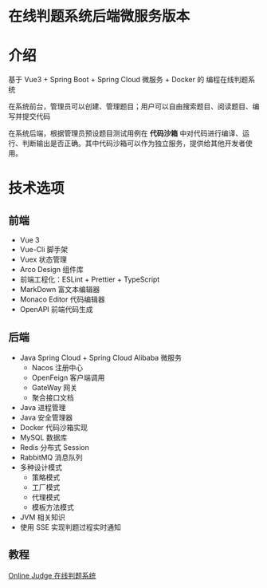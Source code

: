 # 在线判题系统后端微服务版本

# 介绍

基于 Vue3 + Spring Boot + Spring Cloud 微服务 + Docker 的 编程在线判题系统

在系统前台，管理员可以创建、管理题目；用户可以自由搜索题目、阅读题目、编写并提交代码

在系统后端，根据管理员预设题目测试用例在 **代码沙箱** 中对代码进行编译、运行、判断输出是否正确。其中代码沙箱可以作为独立服务，提供给其他开发者使用。

# 技术选项

## 前端

- Vue 3
- Vue-Cli 脚手架
- Vuex 状态管理
- Arco Design 组件库
- 前端工程化：ESLint + Prettier + TypeScript
- MarkDown 富文本编辑器
- Monaco Editor 代码编辑器
- OpenAPI 前端代码生成

## 后端

- Java Spring Cloud + Spring Cloud Alibaba 微服务
    - Nacos 注册中心
    - OpenFeign 客户端调用
    - GateWay 网关
    - 聚合接口文档
- Java 进程管理
- Java 安全管理器
- Docker 代码沙箱实现
- MySQL 数据库
- Redis 分布式 Session
- RabbitMQ 消息队列
- 多种设计模式
    - 策略模式
    - 工厂模式
    - 代理模式
    - 模板方法模式
- JVM 相关知识
- 使用 SSE 实现判题过程实时通知

## 教程

[Online Judge 在线判题系统](https://kbws.xyz/docs/oj-index)
